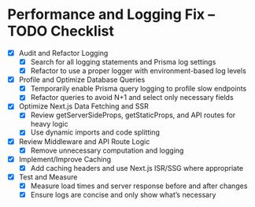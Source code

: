# Performance and Logging Fix – TODO Checklist

- [x] Audit and Refactor Logging
  - [x] Search for all logging statements and Prisma log settings
  - [x] Refactor to use a proper logger with environment-based log levels
- [x] Profile and Optimize Database Queries
  - [x] Temporarily enable Prisma query logging to profile slow endpoints
  - [x] Refactor queries to avoid N+1 and select only necessary fields
- [x] Optimize Next.js Data Fetching and SSR
  - [x] Review getServerSideProps, getStaticProps, and API routes for heavy logic
  - [x] Use dynamic imports and code splitting
- [x] Review Middleware and API Route Logic
  - [x] Remove unnecessary computation and logging
- [x] Implement/Improve Caching
  - [x] Add caching headers and use Next.js ISR/SSG where appropriate
- [x] Test and Measure
  - [x] Measure load times and server response before and after changes
  - [x] Ensure logs are concise and only show what’s necessary
